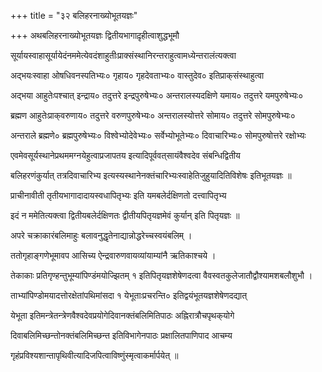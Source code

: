 +++
title = "३२ बलिहरनाख्योभूतयज्ञः"

+++
अथबलिहरनाख्योभूतयज्ञः द्वितीयभागादृ़हीत्वाशुद्धभूमौ

सूर्यायस्वाहासूर्यायेदंनममेत्येवदंशाहुतीःप्राक्संस्थानिरन्तराहुत्वामध्येन्तरालंत्यक्‍त्वा

अद्भयःस्वाहा ओषधिवनस्पतिभ्यः० गृहाय० गृहदेवताभ्यः० वास्तुदेव० इतिप्राक्‌संस्थाहुत्वा

अद्भया आहुतेःपश्चात् इन्द्राय० तदुत्तरे इन्द्रपुरुषेभ्यः० अन्तरालस्यदक्षिणे यमाय० तदुत्तरे यमपुरुषेभ्यः०

ब्रह्मण आहुतेःप्राक्‌वरुणाय० तदुत्तरे वरुणपुरुषेभ्यः० अन्तरालस्योत्तरे सोमाय० तदुत्तरे सोमपुरुषेभ्यः०

अन्तराले ब्रह्मणे० ब्रह्मपुरुषेभ्यः० विश्वेभ्योदेवेभ्यः० सर्वेभ्योभूतेभ्यः० दिवाचारिभ्यः० सोमपुरुषोत्तरे रक्षोभ्यः

एवमेवसूर्यस्थानेप्रथममग्नयेहुत्वाप्रजापतय इत्यादिपूर्ववत्‌सायंवैश्वदेव संबन्धिद्वितीय

बलिहरणंकुर्यात् तत्रदिवाचारिभ्य इत्यस्यस्थानेनक्तंचारिभ्यःस्वाहेतिजुहुयादितिविशेषः इतिभूतयज्ञः ॥

प्राचीनावीती तृतीयभागादादायस्वधापितृभ्यः इति यमबलेर्दक्षिणतो दत्त्वापितृभ्य

इदं न ममेतित्यक्‍त्वा द्वितीयबलेर्दक्षिणतः द्वीतीयपितृयज्ञमेवं कुर्यान् इति पितृयज्ञः ॥

अपरे चक्राकारंबलिमाहुः बलावनुद्धृतेनाद्यान्नोद्धरेच्चस्वयंबलिम् ।

ततोगृहाङ्‌गणेभूमावप आसिच्य ऐन्द्रवारुणवायव्यांयाम्यांनै ऋतिकाश्चये ।

तेकाकाः प्रतिगृण्हन्तुभूम्यांपिण्डंमयोज्झितम् १ इतिपितृयज्ञशेषेणदत्वा वैवस्वतकुलेजातौद्वौश्यामशबलौशुभौ ।

ताभ्यांपिण्डोमयादत्तोरक्षेतांपथिमांसदा १ येभूताःप्रचरन्ति० इतिद्वयंभूतयज्ञशेषेणदद्यात्

येभूता इतिमन्त्रेतन्त्रेणवैश्वदेवप्रयोगेदिवानक्तंबलिमितिपाठः अह्निरात्रौचपृथक्‌योगे

दिवाबलिमिच्छन्तोनक्तंबलिमिच्छन्त इतिविभागेनपाठः प्रक्षालितपाणिपाद आचम्य

गृहंप्रविश्यशान्तापृथिवीत्यादिजपित्वाविष्णुंस्मृत्वाकर्मार्पयेत् ॥

